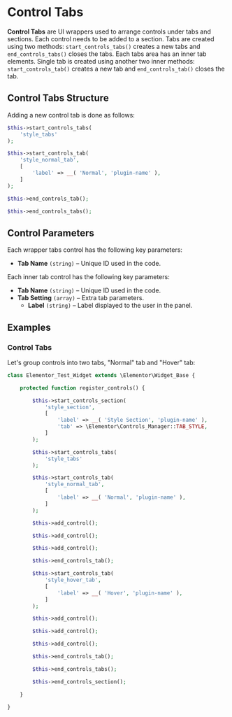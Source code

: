 # Control Tabs

**Control Tabs** are UI wrappers used to arrange controls under tabs and sections. Each control needs to be added to a section. Tabs are created using two methods: `start_controls_tabs()` creates a new tabs and `end_controls_tabs()` closes the tabs. Each tabs area has an inner tab elements. Single tab is created using another two inner methods: `start_controls_tab()` creates a new tab and `end_controls_tab()` closes the tab.

## Control Tabs Structure

Adding a new control tab is done as follows:

```php
$this->start_controls_tabs(
	'style_tabs'
);

$this->start_controls_tab(
	'style_normal_tab',
	[
		'label' => __( 'Normal', 'plugin-name' ),
	]
);

$this->end_controls_tab();

$this->end_controls_tabs();
```

## Control Parameters

Each wrapper tabs control has the following key parameters:

* **Tab Name** `(string)` – Unique ID used in the code.

Each inner tab control has the following key parameters:

* **Tab Name** `(string)` – Unique ID used in the code.
* **Tab Setting** `(array)` – Extra tab parameters.
  * **Label** `(string)` – Label displayed to the user in the panel.

## Examples

### Control Tabs

Let's group controls into two tabs, "Normal" tab and "Hover" tab:

```php {13-15,17-22,30,32-37,45,47}
class Elementor_Test_Widget extends \Elementor\Widget_Base {

	protected function register_controls() {

		$this->start_controls_section(
			'style_section',
			[
				'label' => __( 'Style Section', 'plugin-name' ),
				'tab' => \Elementor\Controls_Manager::TAB_STYLE,
			]
		);

		$this->start_controls_tabs(
			'style_tabs'
		);

		$this->start_controls_tab(
			'style_normal_tab',
			[
				'label' => __( 'Normal', 'plugin-name' ),
			]
		);

		$this->add_control();

		$this->add_control();

		$this->add_control();

		$this->end_controls_tab();

		$this->start_controls_tab(
			'style_hover_tab',
			[
				'label' => __( 'Hover', 'plugin-name' ),
			]
		);

		$this->add_control();

		$this->add_control();

		$this->add_control();

		$this->end_controls_tab();

		$this->end_controls_tabs();

		$this->end_controls_section();

	}

}
```
